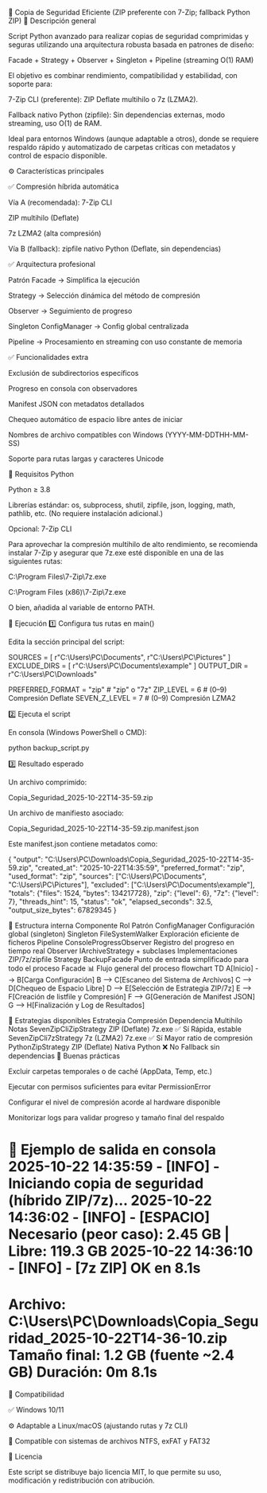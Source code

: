 🧠 Copia de Seguridad Eficiente (ZIP preferente con 7-Zip; fallback Python ZIP)
📘 Descripción general

Script Python avanzado para realizar copias de seguridad comprimidas y seguras utilizando una arquitectura robusta basada en patrones de diseño:

Facade + Strategy + Observer + Singleton + Pipeline (streaming O(1) RAM)

El objetivo es combinar rendimiento, compatibilidad y estabilidad, con soporte para:

7-Zip CLI (preferente): ZIP Deflate multihilo o 7z (LZMA2).

Fallback nativo Python (zipfile): Sin dependencias externas, modo streaming, uso O(1) de RAM.

Ideal para entornos Windows (aunque adaptable a otros), donde se requiere respaldo rápido y automatizado de carpetas críticas con metadatos y control de espacio disponible.

⚙️ Características principales

✅ Compresión híbrida automática

Vía A (recomendada): 7-Zip CLI

ZIP multihilo (Deflate)

7z LZMA2 (alta compresión)

Vía B (fallback): zipfile nativo Python (Deflate, sin dependencias)

✅ Arquitectura profesional

Patrón Facade → Simplifica la ejecución

Strategy → Selección dinámica del método de compresión

Observer → Seguimiento de progreso

Singleton ConfigManager → Config global centralizada

Pipeline → Procesamiento en streaming con uso constante de memoria

✅ Funcionalidades extra

Exclusión de subdirectorios específicos

Progreso en consola con observadores

Manifest JSON con metadatos detallados

Chequeo automático de espacio libre antes de iniciar

Nombres de archivo compatibles con Windows (YYYY-MM-DDTHH-MM-SS)

Soporte para rutas largas y caracteres Unicode

🧩 Requisitos
Python

Python ≥ 3.8

Librerías estándar: os, subprocess, shutil, zipfile, json, logging, math, pathlib, etc.
(No requiere instalación adicional.)

Opcional: 7-Zip CLI

Para aprovechar la compresión multihilo de alto rendimiento, se recomienda instalar 7-Zip
 y asegurar que 7z.exe esté disponible en una de las siguientes rutas:

C:\Program Files\7-Zip\7z.exe

C:\Program Files (x86)\7-Zip\7z.exe

O bien, añadida al variable de entorno PATH.

🚀 Ejecución
1️⃣ Configura tus rutas en main()

Edita la sección principal del script:

SOURCES = [
    r"C:\Users\PC\Documents",
    r"C:\Users\PC\Pictures"
]
EXCLUDE_DIRS = [
    r"C:\Users\PC\Documents\example"
]
OUTPUT_DIR = r"C:\Users\PC\Downloads"

PREFERRED_FORMAT = "zip"    # "zip" o "7z"
ZIP_LEVEL = 6               # (0–9) Compresión Deflate
SEVEN_Z_LEVEL = 7           # (0–9) Compresión LZMA2

2️⃣ Ejecuta el script

En consola (Windows PowerShell o CMD):

python backup_script.py

3️⃣ Resultado esperado

Un archivo comprimido:

Copia_Seguridad_2025-10-22T14-35-59.zip


Un archivo de manifiesto asociado:

Copia_Seguridad_2025-10-22T14-35-59.zip.manifest.json


Este manifest.json contiene metadatos como:

{
  "output": "C:\\Users\\PC\\Downloads\\Copia_Seguridad_2025-10-22T14-35-59.zip",
  "created_at": "2025-10-22T14:35:59",
  "preferred_format": "zip",
  "used_format": "zip",
  "sources": ["C:\\Users\\PC\\Documents", "C:\\Users\\PC\\Pictures"],
  "excluded": ["C:\\Users\\PC\\Documents\\example"],
  "totals": {"files": 1524, "bytes": 134217728},
  "zip": {"level": 6},
  "7z": {"level": 7},
  "threads_hint": 15,
  "status": "ok",
  "elapsed_seconds": 32.5,
  "output_size_bytes": 67829345
}

🧱 Estructura interna
Componente	Rol	Patrón
ConfigManager	Configuración global (singleton)	Singleton
FileSystemWalker	Exploración eficiente de ficheros	Pipeline
ConsoleProgressObserver	Registro del progreso en tiempo real	Observer
IArchiveStrategy + subclases	Implementaciones ZIP/7z/zipfile	Strategy
BackupFacade	Punto de entrada simplificado para todo el proceso	Facade
📊 Flujo general del proceso
flowchart TD
    A[Inicio] --> B[Carga Configuración]
    B --> C[Escaneo del Sistema de Archivos]
    C --> D[Chequeo de Espacio Libre]
    D --> E[Selección de Estrategia ZIP/7z]
    E --> F[Creación de listfile y Compresión]
    F --> G[Generación de Manifest JSON]
    G --> H[Finalización y Log de Resultados]

🧩 Estrategias disponibles
Estrategia	Compresión	Dependencia	Multihilo	Notas
SevenZipCliZipStrategy	ZIP (Deflate)	7z.exe	✅ Sí	Rápida, estable
SevenZipCli7zStrategy	7z (LZMA2)	7z.exe	✅ Sí	Mayor ratio de compresión
PythonZipStrategy	ZIP (Deflate)	Nativa Python	❌ No	Fallback sin dependencias
🧠 Buenas prácticas

Excluir carpetas temporales o de caché (AppData, Temp, etc.)

Ejecutar con permisos suficientes para evitar PermissionError

Configurar el nivel de compresión acorde al hardware disponible

Monitorizar logs para validar progreso y tamaño final del respaldo

🧩 Ejemplo de salida en consola
2025-10-22 14:35:59 - [INFO] - Iniciando copia de seguridad (híbrido ZIP/7z)...
2025-10-22 14:36:02 - [INFO] - [ESPACIO] Necesario (peor caso): 2.45 GB | Libre: 119.3 GB
2025-10-22 14:36:10 - [INFO] - [7z ZIP] OK en 8.1s
============================================================
Archivo: C:\Users\PC\Downloads\Copia_Seguridad_2025-10-22T14-36-10.zip
Tamaño final: 1.2 GB (fuente ~2.4 GB)
Duración: 0m 8.1s
============================================================

🧩 Compatibilidad

✅ Windows 10/11

⚙️ Adaptable a Linux/macOS (ajustando rutas y 7z CLI)

🧱 Compatible con sistemas de archivos NTFS, exFAT y FAT32

📜 Licencia

Este script se distribuye bajo licencia MIT, lo que permite su uso, modificación y redistribución con atribución.
